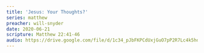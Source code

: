 ```yaml
---
title: 'Jesus: Your Thoughts?'
series: matthew
preacher: will-snyder
date: 2020-06-21
scripture: Matthew 22:41-46
audio: https://drive.google.com/file/d/1c34_pJbFKPCdUxjGuO7pP2R7Lc4k5hdQ/view
---
```

